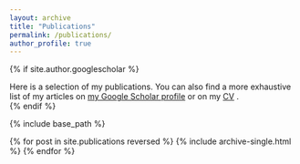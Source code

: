 ```yaml
---
layout: archive
title: "Publications"
permalink: /publications/
author_profile: true
---
```


{% if site.author.googlescholar %}
  <div class="wordwrap">Here is a selection of my publications. You can also find a more exhaustive list of my articles on <a href="{{site.author.googlescholar}}">my Google Scholar profile</a> or on my <a href="/CV/">CV</a> .</div>
{% endif %}

{% include base_path %}

{% for post in site.publications reversed %}
  {% include archive-single.html %}
{% endfor %}
